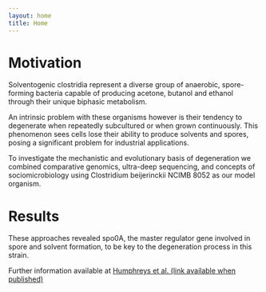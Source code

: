 ```yaml
---
layout: home
title: Home
---
```


# Motivation

Solventogenic clostridia represent a diverse group of anaerobic, spore-forming bacteria capable of producing acetone, butanol and ethanol through their unique biphasic metabolism. 

An intrinsic problem with these organisms however is their tendency to degenerate when repeatedly subcultured or when grown continuously. This phenomenon sees cells lose their ability to produce solvents and spores, posing a significant problem for industrial applications. 

To investigate the mechanistic and evolutionary basis of degeneration we combined comparative genomics, ultra-deep sequencing, and concepts of sociomicrobiology using Clostridium beijerinckii NCIMB 8052 as our model organism. 

# Results

These approaches revealed spo0A, the master regulator gene involved in spore and solvent formation, to be key to the degeneration process in this strain.

Further information available at [Humphreys et al. (link available when published)](#1)

